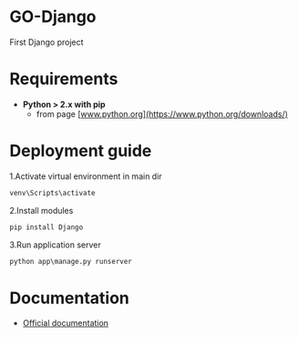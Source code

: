 # GO-Django
First Django project

# Requirements
- **Python > 2.x with pip** 
    - from page [www.python.org](https://www.python.org/downloads/) 

# Deployment guide

1.Activate virtual environment in main dir

```cmd
venv\Scripts\activate
```

2.Install modules

```cmd
pip install Django
```

3.Run application server

```cmd
python app\manage.py runserver
```

# Documentation

- [Official documentation](https://docs.djangoproject.com/pl/3.2/)

